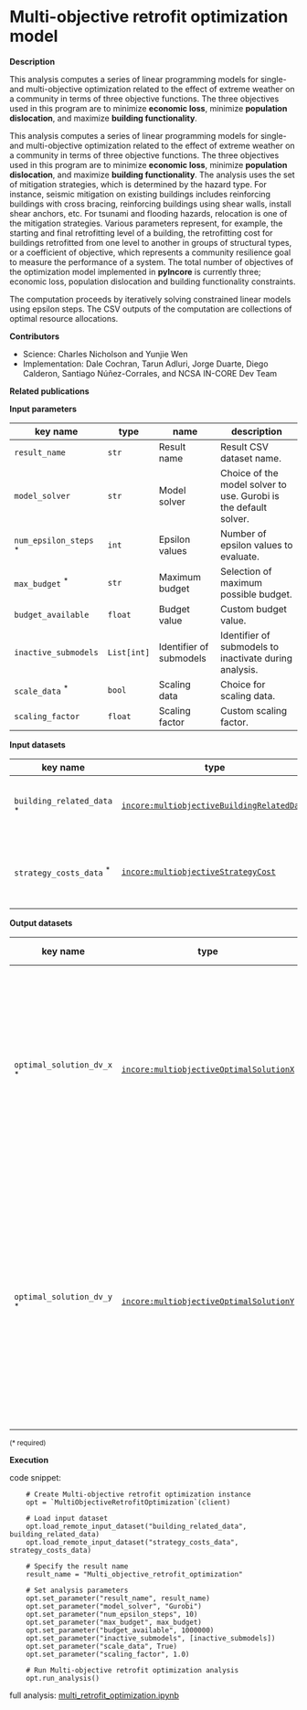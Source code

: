 # Multi-objective retrofit optimization model

**Description**

This analysis computes a series of linear programming models for single- and multi-objective optimization related 
to the effect of extreme weather on a community in terms of three objective functions. The three objectives used 
in this program are to minimize **economic loss**, minimize **population dislocation**, and maximize **building functionality**. 

This analysis computes a series of linear programming models for single- and multi-objective optimization related 
to the effect of extreme weather on a community in terms of three objective functions. The three objectives used 
in this program are to minimize **economic loss**, minimize **population dislocation**, and maximize **building functionality**. 
The analysis uses the set of mitigation strategies, which is determined by the hazard type. For instance, seismic 
mitigation on existing buildings includes reinforcing buildings with cross bracing, reinforcing buildings using 
shear walls, install shear anchors, etc. For tsunami and flooding hazards, relocation is one of the mitigation 
strategies. Various parameters represent, for example, the starting and final retrofitting level of a building, 
the retrofitting cost for buildings retrofitted from one level to another in groups of structural types, 
or a coefficient of objective, which represents a community resilience goal to measure the performance of a system. 
The total number of objectives of the optimization model implemented in **pyIncore** is currently three; 
economic loss, population dislocation and building functionality constraints.

The computation proceeds by iteratively solving constrained linear models using epsilon steps. The CSV outputs 
of the computation are collections of optimal resource allocations.

**Contributors**

- Science: Charles Nicholson and Yunjie Wen
- Implementation: Dale Cochran, Tarun Adluri, Jorge Duarte, Diego Calderon, Santiago Núñez-Corrales, and NCSA IN-CORE Dev Team

**Related publications**

**Input parameters**

key name | type | name | description
--- | --- | --- | ---
`result_name` | `str` | Result name | Result CSV dataset name.
`model_solver` | `str` | Model solver | Choice of the model solver to use. Gurobi is the default solver.
`num_epsilon_steps` <sup>*</sup> | `int` | Epsilon values | Number of epsilon values to evaluate.
`max_budget` <sup>*</sup> | `str` | Maximum budget | Selection of maximum possible budget.
`budget_available` | `float` | Budget value | Custom budget value.
`inactive_submodels` | `List[int]` | Identifier of submodels | Identifier of submodels to inactivate during analysis.
`scale_data` <sup>*</sup>  | `bool` | Scaling data | Choice for scaling data.
`scaling_factor` | `float` | Scaling factor | Custom scaling factor.

**Input datasets**

key name | type | name | description
--- | --- | --- | ---
`building_related_data` <sup>*</sup> | [`incore:multiobjectiveBuildingRelatedData`](https://tools.in-core.org/semantics/api/types/incore:multiobjectiveBuildingRelatedData) | Building-related data |  A csv file with building-related data.
`strategy_costs_data` <sup>*</sup> | [`incore:multiobjectiveStrategyCost`](https://tools.in-core.org/semantics/api/types/incore:multiobjectiveStrategyCost) | Strategy cost | A csv file with strategy cost data per building.

**Output datasets**

key name | type | parent key | name | description
--- | --- | --- | --- | ---
`optimal_solution_dv_x` <sup>*</sup> | [`incore:multiobjectiveOptimalSolutionX`](https://tools.in-core.org/semantics/api/types/incore:multiobjectiveOptimalSolutionX) |  | Results | A csv file with an optimal solution for decision variable x for Economic loss, Population dislocation and Building functionality values, results of objective function values.
`optimal_solution_dv_y` <sup>*</sup> | [`incore:multiobjectiveOptimalSolutionY`](https://tools.in-core.org/semantics/api/types/incore:multiobjectiveOptimalSolutionY) |  | Results | A csv file with an optimal solution for decision variable y with initial and final retrofitted strategies for Economic loss, Population dislocation and Building functionality values, results of objective function values.

<small>(* required)</small>

**Execution**

code snippet:

```
    # Create Multi-objective retrofit optimization instance
    opt = `MultiObjectiveRetrofitOptimization`(client)

    # Load input dataset
    opt.load_remote_input_dataset("building_related_data", building_related_data)
    opt.load_remote_input_dataset("strategy_costs_data", strategy_costs_data)

    # Specify the result name
    result_name = "Multi_objective_retrofit_optimization"

    # Set analysis parameters
    opt.set_parameter("result_name", result_name)
    opt.set_parameter("model_solver", "Gurobi")
    opt.set_parameter("num_epsilon_steps", 10)
    opt.set_parameter("max_budget", max_budget)
    opt.set_parameter("budget_available", 1000000)
    opt.set_parameter("inactive_submodels", [inactive_submodels])
    opt.set_parameter("scale_data", True)
    opt.set_parameter("scaling_factor", 1.0)
    
    # Run Multi-objective retrofit optimization analysis
    opt.run_analysis()
```

full analysis: [multi_retrofit_optimization.ipynb](https://github.com/IN-CORE/incore-docs/blob/main/notebooks/multi_retrofit_optimization.ipynb) <br />
